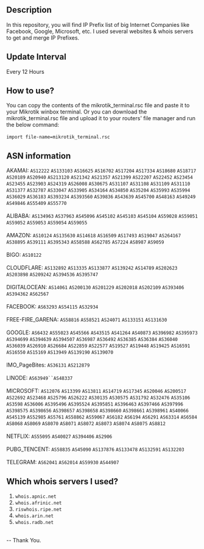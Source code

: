 ## Description
In this repository, you will find IP Prefix list of big Internet Companies like Facebook, Google, Microsoft, etc. I used several websites & whois servers to get and merge IP Prefixes.

## Update Interval
Every 12 Hours

## How to use?
You can copy the contents of the mikrotik_terminal.rsc file and paste it to your  Mikrotik winbox terminal. Or you can download the mikrotik_terminal.rsc file and upload it to your routers' file manager and run the below command:<br><br>
`import file-name=mikrotik_terminal.rsc`

## ASN information
AKAMAI: `AS12222` `AS133103` `AS16625` `AS16702` `AS17204` `AS17334` `AS18680` `AS18717` `AS20189` `AS20940` `AS213120` `AS21342` `AS21357` `AS21399` `AS22207` `AS22452` `AS23454` `AS23455` `AS23903` `AS24319` `AS26008` `AS30675` `AS31107` `AS31108` `AS31109` `AS31110` `AS31377` `AS32787` `AS33047` `AS33905` `AS34164` `AS34850` `AS35204` `AS35993` `AS35994` `AS36029` `AS36183` `AS393234` `AS393560` `AS39836` `AS43639` `AS45700` `AS48163` `AS49249` `AS49846` `AS55409` `AS55770` <br><br>
ALIBABA: `AS134963` `AS37963` `AS45096` `AS45102` `AS45103` `AS45104` `AS59028` `AS59051` `AS59052` `AS59053` `AS59054` `AS59055`<br><br>
AMAZON: `AS10124` `AS135630` `AS14618` `AS16509` `AS17493` `AS19047` `AS264167` `AS38895` `AS39111` `AS395343` `AS58588` `AS62785` `AS7224` `AS8987` `AS9059` <br><br>
BIGO: `AS10122` <br><br>
CLOUDFLARE: `AS132892` `AS13335` `AS133877` `AS139242` `AS14789` `AS202623` `AS203898` `AS209242` `AS394536` `AS395747`<br><br>
DIGITALOCEAN: `AS14061` `AS200130` `AS201229` `AS202018` `AS202109` `AS393406` `AS394362` `AS62567`<br><br>
FACEBOOK: `AS63293` `AS54115` `AS32934` <br><br>
FREE-FIRE_GARENA: `AS58816` `AS58521` `AS24071` `AS133151` `AS131630` <br><br>
GOOGLE: `AS6432` `AS55023` `AS45566` `AS43515` `AS41264` `AS40873` `AS396982` `AS395973` `AS394699` `AS394639` `AS394507` `AS36987` `AS36492` `AS36385` `AS36384` `AS36040` `AS36039` `AS26910` `AS26684` `AS22859` `AS22577` `AS19527` `AS19448` `AS19425` `AS16591` `AS16550` `AS15169` `AS13949` `AS139190` `AS139070` <br><br>
IMO_PageBites: `AS36131` `AS212879` <br><br>
LINODE: `AS63949``AS48337`<br><br>
MICROSOFT: `AS12076` `AS13399` `AS13811` `AS14719` `AS17345` `AS20046` `AS200517` `AS22692` `AS23468` `AS25796` `AS26222` `AS30135` `AS30575` `AS31792` `AS32476` `AS35106` `AS3598` `AS36006` `AS395496` `AS395524` `AS395851` `AS396463` `AS397466` `AS397996` `AS398575` `AS398656` `AS398657` `AS398658` `AS398660` `AS398661` `AS398961` `AS40066` `AS45139` `AS52985` `AS5761` `AS58862` `AS59067` `AS6182` `AS6194` `AS6291` `AS63314` `AS6584` `AS8068` `AS8069` `AS8070` `AS8071` `AS8072` `AS8073` `AS8074` `AS8075` `AS8812` <br><br>
NETFLIX: `AS55095` `AS40027` `AS394406` `AS2906` <br><br>
PUBG_TENCENT: `AS58835` `AS45090` `AS137876` `AS133478` `AS132591` `AS132203` <br><br>
TELEGRAM: `AS62041` `AS62014` `AS59930` `AS44907` <br>
## Which whois servers I used?
1. `whois.apnic.net`<br>
2. `whois.afrinic.net`<br>
3. `riswhois.ripe.net`<br>
4. `whois.arin.net`<br>
5. `whois.radb.net`<br>
<br>
-- Thank You.
